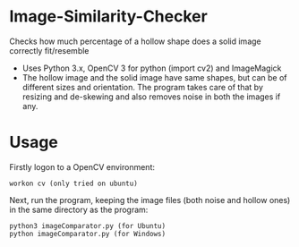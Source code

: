 # Image-Similarity-Checker
Checks how much percentage of a hollow shape does a solid image correctly fit/resemble
- Uses Python 3.x, OpenCV 3 for python (import cv2) and ImageMagick
- The hollow image and the solid image have same shapes, but can be of different sizes and orientation. The program takes care of that by resizing and de-skewing and also removes noise in both the images if any.
# Usage
Firstly logon to a OpenCV environment:

    workon cv (only tried on ubuntu)
    
Next, run the program, keeping the image files (both noise and hollow ones) in the same directory as the program:

    python3 imageComparator.py (for Ubuntu)
    python imageComparator.py (for Windows)
    
